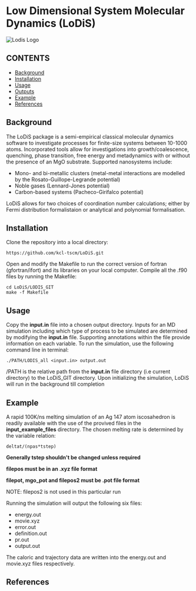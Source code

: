 # Low Dimensional System Molecular Dynamics (LoDiS)

![Lodis Logo](/home/k1811518/Documents/LoDiS_MD/documentation/Mini_Version_2016/lodis_logo.png)

## CONTENTS
* [Background](#background)
* [Installation](#installation)
* [Usage](#usage)
* [Outputs](#outputs)
* [Example](#example)
* [References](#references)

## Background
The LoDiS package is a semi-empirical classical molecular dynamics software to investigate processes for finite-size systems
between 10-1000 atoms. Incorporated tools allow for investigations into growth/coalescence, quenching, phase transition, 
free energy and metadynamics with or without the presence of an MgO substrate. Supported nanosystems include:

* Mono- and bi-metallic clusters (metal-metal interactions are modelled by the Rosato-Guillope-Legrande potential)
* Noble gases (Lennard-Jones potential)
* Carbon-based systems (Pacheco-Girifalco potential)

LoDiS allows for two choices of coordination number calculations; either by Fermi distribution formalistaion or 
analytical and polynomial formalisation.

## Installation
Clone the repository into a local directory:
```
https://github.com/kcl-tscm/LoDiS.git
```

Open and modify the Makefile to run the correct version of fortran (gfortran/ifort) and its libraries on your local computer.
Compile all the .f90 files by running the Makefile:
```
cd LoDiS/LODIS_GIT
make -f Makefile
```

## Usage
Copy the **input.in** file into a chosen output directory.
Inputs for an MD simulation including which type of process to be simulated are determined by modifying the **input.in** file.
Supporting annotations within the file provide information on each variable. To run the simulation, use the following command line in terminal:
```
./PATH/LODIS_all <input.in> output.out
```
/PATH is the relative path from the **input.in** file directory (i.e current directory) to the LoDiS_GIT directory.
Upon initializing the simulation, LoDiS will run in the background till completion

## Example
A rapid 100K/ns melting simulation of an Ag 147 atom iscosahedron is readily available with the use of the provived files in the **input_example_files** directory.
The chosen melting rate is determined by the variable relation:
```
deltat/(npas*tstep)
```

**Generally tstep shouldn't be changed unless required**

**filepos must be in an .xyz file format**

**filepot, mgo_pot and filepos2 must be .pot file format**

NOTE: filepos2 is not used in this particular run

Running the simulation will output the following six files:
* energy.out
* movie.xyz
* error.out
* definition.out
* pr.out
* output.out

The caloric and trajectory data are written into the energy.out and movie.xyz files respectively.

## References